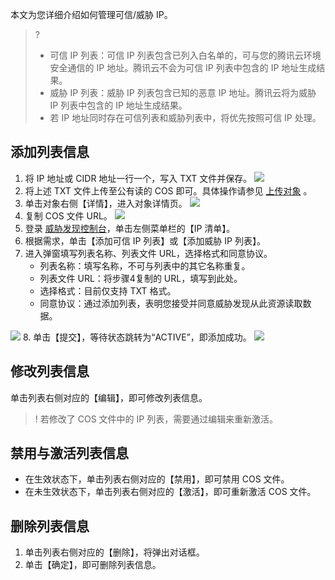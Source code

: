 本文为您详细介绍如何管理可信/威胁 IP。

>?
>- 可信 IP 列表：可信 IP 列表包含已列入白名单的，可与您的腾讯云环境安全通信的 IP 地址。腾讯云不会为可信 IP 列表中包含的 IP 地址生成结果。
>- 威胁 IP 列表：威胁 IP 列表包含已知的恶意 IP 地址。腾讯云将为威胁 IP 列表中包含的 IP 地址生成结果。
>- 若 IP 地址同时存在可信列表和威胁列表中，将优先按照可信 IP 处理。

## 添加列表信息
1. 将 IP 地址或 CIDR 地址一行一个，写入 TXT 文件并保存。
![](https://main.qcloudimg.com/raw/2460c1616bd24313237517a89e17145e.png)
2. 将上述 TXT 文件上传至公有读的 COS 即可。具体操作请参见 [上传对象](https://cloud.tencent.com/document/product/436/13321) 。
3. 单击对象右侧【详情】，进入对象详情页。
![](https://main.qcloudimg.com/raw/1582a5954a13d0ffed85753eebd6fecd.png)
4. 复制 COS 文件 URL。
![](https://main.qcloudimg.com/raw/2c97efe3a6a7f76761cfb39de6040636.png)
5. 登录 [威胁发现控制台](https://console.cloud.tencent.com/developer-security/threat-discovery)，单击左侧菜单栏的【IP 清单】。
6. 根据需求，单击【添加可信 IP 列表】或【添加威胁 IP 列表】。
7. 进入弹窗填写列表名称、列表文件 URL，选择格式和同意协议。
	- 列表名称：填写名称，不可与列表中的其它名称重复。
	- 列表文件 URL：将步骤4复制的 URL，填写到此处。
	- 选择格式：目前仅支持 TXT 格式。
	- 同意协议：通过添加列表，表明您接受并同意威胁发现从此资源读取数据。

![](https://main.qcloudimg.com/raw/de12bfb5c763a0edec4826eba0d0f035.png)
8. 单击【提交】，等待状态跳转为“ACTIVE”，即添加成功。
![](https://main.qcloudimg.com/raw/25cb45dfbca8e1930c6374b0ab5adeef.png)

## 修改列表信息
单击列表右侧对应的【编辑】，即可修改列表信息。	
>! 若修改了 COS 文件中的 IP 列表，需要通过编辑来重新激活。
>
## 禁用与激活列表信息
- 在生效状态下，单击列表右侧对应的【禁用】，即可禁用 COS 文件。
- 在未生效状态下，单击列表右侧对应的【激活】，即可重新激活 COS 文件。

## 删除列表信息
1. 单击列表右侧对应的【删除】，将弹出对话框。
2. 单击【确定】，即可删除列表信息。


